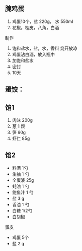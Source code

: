 
## 腌鸡蛋

1. 鸡蛋10个，盐 220g， 水 550ml
2. 花椒，桂皮，八角，白酒

制作

1. 饱和盐水，盐，水，香料 烧开放凉
2. 鸡蛋沾白酒，放入瓶中
3. 加饱和盐水
4. 密封
5. 10天

## 蛋饺：

## 馅1
1. 肉沫 200g
2. 葱 1 颗
3. 笋 60g
4. 虾仁 85g

## 馅2

+ 料酒 1勺
+ 生抽  1 勺
+ 全蛋液 25g
+ 蚝油 1 勺
+ 鲍鱼汁 1 勺
+ 盐 3 g
+ 香油 1 勺
+ 白糖 1/2勺
+ 白胡椒

蛋皮

+ 鸡蛋 5个
+ 盐 2 g
